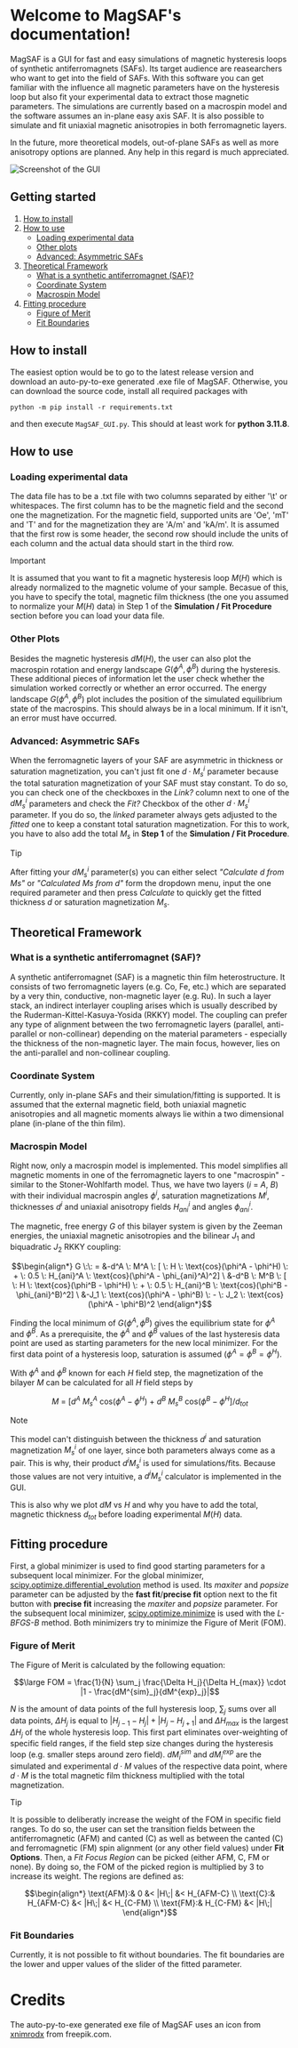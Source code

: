 # Welcome to MagSAF's documentation!

MagSAF is a GUI for fast and easy simulations of magnetic hysteresis loops of synthetic antiferromagnets (SAFs). Its target audience are reasearchers who want to get into the field of SAFs. With this software you can get familiar with the influence all magnetic parameters have on the hysteresis loop but also fit your experimental data to extract those magnetic parameters. The simulations are currently based on a macrospin model and the software assumes an in-plane easy axis SAF. It is also possible to simulate and fit uniaxial magnetic anisotropies in both ferromagnetic layers.

In the future, more theoretical models, out-of-plane SAFs as well as more anisotropy options are planned. Any help in this regard is much appreciated.

![Screenshot of the GUI](assets/gui_screenshot.png)

## Getting started
1. [How to install](#how-to-install)
2. [How to use](#how-to-use)
   - [Loading experimental data](#loading-experimental-data)
   - [Other plots](#other-plots)
   - [Advanced: Asymmetric SAFs](#advanced-asymmetric-safs)
3. [Theoretical Framework](#theoretical-framework)
   - [What is a synthetic antiferromagnet (SAF)?](#what-is-a-synthetic-antiferromagnet-saf)
   - [Coordinate System](#coordinate-system)
   - [Macrospin Model](#macrospin-model)
4. [Fitting procedure](#fitting-procedure)
   - [Figure of Merit](#figure-of-merit)
   - [Fit Boundaries](#fit-boundaries)

## How to install

The easiest option would be to go to the latest release version and download an auto-py-to-exe generated .exe file of MagSAF. Otherwise, you can download the source code, install all required packages with
```
python -m pip install -r requirements.txt
```
and then execute `MagSAF_GUI.py`. This should at least work for **python 3.11.8**.

## How to use 

### Loading experimental data

The data file has to be a .txt file with two columns separated by either '\t' or whitespaces. The first column has to be the magnetic field and the second one the magnetization. For the magnetic field, supported units are 'Oe', 'mT' and 'T' and for the magnetization they are 'A/m' and 'kA/m'. It is assumed that the first row is some header, the second row should include the units of each column and the actual data should start in the third row.

> [!IMPORTANT]
> It is assumed that you want to fit a magnetic hysteresis loop $M(H)$ which is already normalized to the magnetic volume of your sample. Becasue of this, you have to specify the total, magnetic film thickness (the one you assumed to normalize your $M(H)$ data) in Step 1 of the **Simulation / Fit Procedure** section before you can load your data file.

### Other Plots

Besides the magnetic hysteresis $dM(H)$, the user can also plot the macrospin rotation and energy landscape $G(\phi^A, \phi^B)$ during the hysteresis. These additional pieces of information let the user check whether the simulation worked correctly or whether an error occurred. The energy landscape $G(\phi^A, \phi^B)$ plot includes the position of the simulated equilibrium state of the macrospins. This should always be in a local minimum. If it isn't, an error must have occurred.

### Advanced: Asymmetric SAFs

When the ferromagnetic layers of your SAF are asymmetric in thickness or saturation magnetization, you can't just fit one $d \cdot M^i_s$ parameter because the total saturation magnetization of your SAF must stay constant. To do so, you can check one of the checkboxes in the *Link?* column next to one of the $dM^i_s$ parameters and check the *Fit?* Checkbox of the other $d \cdot M^i_s$ parameter. If you do so, the *linked* parameter always gets adjusted to the *fitted* one to keep a constant total saturation magnetization. For this to work, you have to also add the total $M_s$ in **Step 1** of the **Simulation / Fit Procedure**.

> [!TIP]
> After fitting your $dM^i_s$ parameter(s) you can either select *"Calculate d from Ms"* or *"Calculated Ms from d"* form the dropdown menu, input the one required parameter and then press *Calculate* to quickly get the fitted thickness $d$ or saturation magnetization $M_s$.

## Theoretical Framework

### What is a synthetic antiferromagnet (SAF)?

A synthetic antiferromagnet (SAF) is a magnetic thin film heterostructure. It consists of two ferromagnetic layers (e.g. Co, Fe, etc.) which are separated by a very thin, conductive, non-magnetic layer (e.g. Ru). In such a layer stack, an indirect interlayer coupling arises which is usually described by the Ruderman-Kittel-Kasuya-Yosida (RKKY) model. The coupling can prefer any type of alignment between the two ferromagnetic layers (parallel, anti-parallel or non-collinear) depending on the material parameters - especially the thickness of the non-magnetic layer. The main focus, however, lies on the anti-parallel and non-collinear coupling.

### Coordinate System

Currently, only in-plane SAFs and their simulation/fitting is supported. It is assumed that the external magnetic field, both uniaxial magnetic anisotropies and all magnetic moments always lie within a two dimensional plane (in-plane of the thin film).

### Macrospin Model

Right now, only a macrospin model is implemented. This model simplifies all magnetic moments in one of the ferromagnetic layers to one "macrospin" - similar to the Stoner-Wohlfarth model. Thus, we have two layers ($i$ = $A$, $B$) with their individual macrospin angles $\phi^i$, saturation magnetizations $M^i$, thicknesses $d^i$ and uniaxial anisotropy fields $H_{ani}^i$ and angles $\phi_{ani}^i$.

The magnetic, free energy $G$ of this bilayer system is given by the Zeeman energies, the uniaxial magnetic anisotropies and the bilinear $J_1$ and biquadratic $J_2$ RKKY coupling:
```math
\begin{align*}
G \:\: = &-d^A \: M^A \: [ \: H \: \text{cos}(\phi^A - \phi^H) \: + \: 0.5 \: H_{ani}^A \: \text{cos}(\phi^A - \phi_{ani}^A)^2] \
&-d^B \: M^B \: [ \: H \: \text{cos}(\phi^B - \phi^H) \: + \: 0.5 \: H_{ani}^B \: \text{cos}(\phi^B - \phi_{ani}^B)^2] \
&-J_1 \: \text{cos}(\phi^A - \phi^B) \: - \: J_2 \: \text{cos}(\phi^A - \phi^B)^2
\end{align*}
```

Finding the local minimum of $G(\phi^A, \phi^B)$ gives the equilibrium state for $\phi^A$ and $\phi^B$. As a prerequisite, the $\phi^A$ and $\phi^B$ values of the last hysteresis data point are used as starting parameters for the new local minimizer. For the first data point of a hysteresis loop, saturation is assumed ($\phi^A = \phi^B = \phi^H$).

With $\phi^A$ and $\phi^B$ known for each $H$ field step, the magnetization of the bilayer $M$ can be calculated for all $H$ field steps by
```math
M \: = \: [d^A \: M_s^A \: \text{cos}(\phi^A - \phi^H) \: + \: d^B \: M_s^B \: \text{cos}(\phi^B - \phi^H]/d_{tot}
```

> [!NOTE]
> This model can't distinguish between the thickness $d^i$ and saturation magnetization $M_s^i$ of one layer, since both parameters always come as a pair. This is why, their product $d^i M_s^i$ is used for simulations/fits. Because those values are not very intuitive, a $d^i M_s^i$ calculator is implemented in the GUI.
>
> This is also why we plot $d M$ vs $H$ and why you have to add the total, magnetic thickness $d_{tot}$ before loading experimental $M(H)$ data.

## Fitting procedure

First, a global minimizer is used to find good starting parameters for a subsequent local minimizer. For the global minimizer, [scipy.optimize.differential_evolution](https://docs.scipy.org/doc/scipy-1.15.0/reference/generated/scipy.optimize.differential_evolution.html) method is used. Its *maxiter* and *popsize* parameter can be adjusted by the **fast fit**/**precise fit** option next to the fit button with **precise fit** increasing the *maxiter* and *popsize* parameter. For the subsequent local minimizer, [scipy.optimize.minimize](https://docs.scipy.org/doc/scipy-1.15.0/reference/generated/scipy.optimize.minimize.html) is used with the *L-BFGS-B* method. Both minimizers try to minimize the Figure of Merit (FOM).

### Figure of Merit

The Figure of Merit is calculated by the following equation:

$$\large FOM = \frac{1}{N} \sum_j \frac{\Delta H_j}{\Delta H_{max}} \cdot |1 - \frac{dM^{sim}_j}{dM^{exp}_j}|$$

$N$ is the amount of data points of the full hysteresis loop, $\sum_j$ sums over all data points, $\Delta H_{j}$ is equal to $|H_{j-1} - H_j| + |H_j - H_{j+1}|$ and $\Delta H_{max}$ is the largest $\Delta H_{j}$ of the whole hysteresis loop. This first part eliminates over-weighting of specific field ranges, if the field step size changes during the hysteresis loop (e.g. smaller steps around zero field). $dM^{sim}_i$ and $dM^{exp}_i$ are the simulated and experimental $d \cdot M$ values of the respective data point, where $d \cdot M$ is the total magnetic film thickness multiplied with the total magnetization.

> [!TIP]
> It is possible to deliberatly increase the weight of the FOM in specific field ranges. To do so, the user can set the transition fields between the antiferromagnetic (AFM) and canted (C) as well as between the canted (C) and ferromagnetic (FM) spin alignment (or any other field values) under **Fit Options**. Then, a *Fit Focus Region* can be picked (either AFM, C, FM or none). By doing so, the FOM of the picked region is multiplied by 3 to increase its weight. The regions are defined as:
> ```math
> \begin{align*}
> \text{AFM}:& 0 &< |H\;| &< H_{AFM-C} \\
> \text{C}:& H_{AFM-C} &< |H\;| &< H_{C-FM} \\
> \text{FM}:& H_{C-FM} &< |H\;|
> \end{align*}
> ```

### Fit Boundaries

Currently, it is not possible to fit without boundaries. The fit boundaries are the lower and upper values of the slider of the fitted parameter.

# Credits

The auto-py-to-exe generated exe file of MagSAF uses an icon from [xnimrodx](https://www.freepik.com/icon/3d-model_5846257#fromView=search&page=1&position=60&uuid=06e2772a-4f43-4d64-925a-02484094c58e) from freepik.com.
